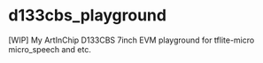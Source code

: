 # d133cbs_playground
[WIP] My ArtInChip D133CBS 7inch EVM playground for tflite-micro micro_speech and etc.
